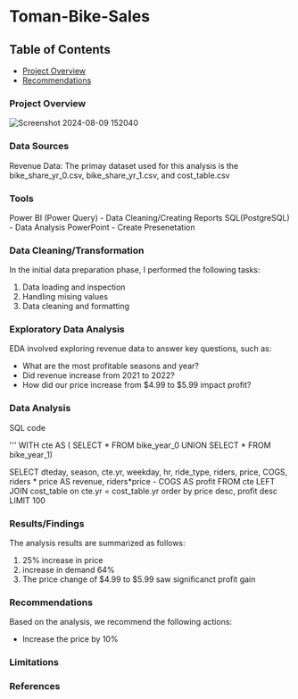 # Toman-Bike-Sales

## Table of Contents

- [Project Overview](#project-overview)
- [Recommendations](#recommendations)

### Project Overview

![Screenshot 2024-08-09 152040](https://github.com/user-attachments/assets/5f50c005-583a-49f9-a911-23dffb7c8fb1)

### Data Sources
Revenue Data: The primay dataset used for this analysis is the bike_share_yr_0.csv, bike_share_yr_1.csv, and cost_table.csv

### Tools
Power BI (Power Query) - Data Cleaning/Creating Reports
SQL(PostgreSQL) - Data Analysis
PowerPoint - Create Presenetation

### Data Cleaning/Transformation 

In the initial data preparation phase, I performed the following tasks:
 1. Data loading and inspection
 2. Handling mising values
 3. Data cleaning and formatting


### Exploratory Data Analysis

EDA involved exploring revenue data to answer key questions, such as:

 - What are the most profitable seasons and year?
 - Did revenue increase from 2021 to 2022?
 - How did our price increase from $4.99 to $5.99 impact profit?


### Data Analysis

SQL code

'''
WITH cte AS (
SELECT *
FROM bike_year_0
UNION
SELECT *
FROM bike_year_1)

SELECT 
dteday,
season,
cte.yr,
weekday,
hr,
ride_type,
riders,
price,
COGS,
riders * price AS revenue,
riders*price - COGS AS profit
FROM cte
LEFT JOIN cost_table
on cte.yr = cost_table.yr
order by price desc, profit desc
LIMIT 100




### Results/Findings

The analysis results are summarized as follows:
 1. 25% increase in price
 2. increase in demand 64%
 3. The price change of $4.99 to $5.99 saw significanct profit gain


### Recommendations

 Based on the analysis, we recommend the following actions:
 - Increase the price by 10%


### Limitations


### References
